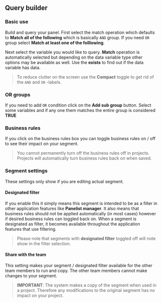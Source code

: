 ## Query builder

### Basic use
Build and query your panel. First select the match operation which defaults to **Match all of the following** which is basically ```AND``` group. If you need ```OR``` group select **Match at least one of the folllowing**.

Next select the variable you would like to query. **Match** operation is automatically selected but depending on the data variable type other options may be available as well. Use the **exists** to find out if the data variable has data.

> To reduce clutter on the screen use the **Compact** toggle to get rid of the ```AND``` and ```OR``` -labels.

### OR groups
If you need to add ```OR``` condition click on the **Add sub group** button. Select some variables and if any one them matches the entire group is considered **TRUE**

### Business rules
If you click on the business rules box you can toggle business rules on / off to see their impact on your segment.

> You cannot permanently turn off the business rules off in projects. Projects will automatically turn business rules back on when saved.

### Segment settings
These settings only show if you are editing actual segment.

#### Designated filter
If you enable this it simply means this segment is intended to be as a filter in other application features like **Panelist manager**. It also means that business rules should not be applied automatically (in most cases) however if desired business rules can toggled back on. When a segment is designated as filter, it becomes available throughout the application features that use filtering. 

> Please note that segments with **designated filter** toggled off will note show in the filter selection.

#### Share with the team
This setting makes your segment / designated filter available for the other team members to run and copy. The other team members cannot make changes to your segment.

> **IMPORTANT**: The system makes a copy of the segment when used in a project. Therefore any modifications to the original segment has no impact on your project.
